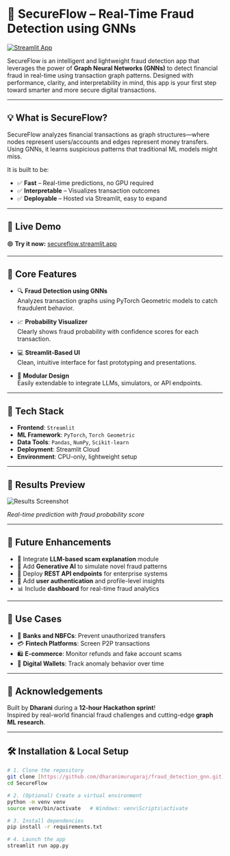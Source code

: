 # 🚨 SecureFlow – Real-Time Fraud Detection using GNNs

[![Streamlit App](https://img.shields.io/badge/Launch-App-green?style=flat&logo=streamlit)](https://secureflow.streamlit.app/)

SecureFlow is an intelligent and lightweight fraud detection app that leverages the power of **Graph Neural Networks (GNNs)** to detect financial fraud in real-time using transaction graph patterns. Designed with performance, clarity, and interpretability in mind, this app is your first step toward smarter and more secure digital transactions.

---

## 💡 **What is SecureFlow?**

SecureFlow analyzes financial transactions as graph structures—where nodes represent users/accounts and edges represent money transfers. Using GNNs, it learns suspicious patterns that traditional ML models might miss.

It is built to be:
- ✅ **Fast** – Real-time predictions, no GPU required
- ✅ **Interpretable** – Visualizes transaction outcomes
- ✅ **Deployable** – Hosted via Streamlit, easy to expand

---

## 🚀 **Live Demo**

🟢 **Try it now:** [secureflow.streamlit.app](https://secureflow.streamlit.app/)

---

## 🧠 **Core Features**

- 🔍 **Fraud Detection using GNNs**  
  Analyzes transaction graphs using PyTorch Geometric models to catch fraudulent behavior.

- 📈 **Probability Visualizer**  
  Clearly shows fraud probability with confidence scores for each transaction.

- 💻 **Streamlit-Based UI**  
  Clean, intuitive interface for fast prototyping and presentations.

- 🧩 **Modular Design**  
  Easily extendable to integrate LLMs, simulators, or API endpoints.

---

## 🧰 **Tech Stack**

- **Frontend**: `Streamlit`  
- **ML Framework**: `PyTorch`, `Torch Geometric`  
- **Data Tools**: `Pandas`, `NumPy`, `Scikit-learn`  
- **Deployment**: Streamlit Cloud  
- **Environment**: CPU-only, lightweight setup

---

## 📸 **Results Preview**

![Results Screenshot](results.png)

*Real-time prediction with fraud probability score*

---

## 🔭 **Future Enhancements**

- 💬 Integrate **LLM-based scam explanation** module  
- 🧪 Add **Generative AI** to simulate novel fraud patterns  
- 📡 Deploy **REST API endpoints** for enterprise systems  
- 👥 Add **user authentication** and profile-level insights  
- 📊 Include **dashboard** for real-time fraud analytics  

---

## 💼 **Use Cases**

- 🏦 **Banks and NBFCs**: Prevent unauthorized transfers  
- 💳 **Fintech Platforms**: Screen P2P transactions  
- 🛍️ **E-commerce**: Monitor refunds and fake account scams  
- 📱 **Digital Wallets**: Track anomaly behavior over time  

---

## 🙌 **Acknowledgements**

Built by **Dharani** during a **12-hour Hackathon sprint**!  
Inspired by real-world financial fraud challenges and cutting-edge **graph ML research**.

---
## 🛠️ **Installation & Local Setup**

```bash
# 1. Clone the repository
git clone [https://github.com/dharanimurugaraj/fraud_detection_gnn.git]
cd SecureFlow

# 2. (Optional) Create a virtual environment
python -m venv venv
source venv/bin/activate   # Windows: venv\Scripts\activate

# 3. Install dependencies
pip install -r requirements.txt

# 4. Launch the app
streamlit run app.py

